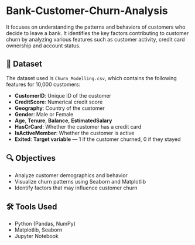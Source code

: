 # Bank-Customer-Churn-Analysis
It focuses on understanding the patterns and behaviors of customers who decide to leave a bank. It identifies the key factors contributing to customer churn by analyzing various features such as customer activity, credit card ownership and account status.

## 📁 Dataset

The dataset used is `Churn_Modelling.csv`, which contains the following features for 10,000 customers:

- **CustomerID**: Unique ID of the customer
- **CreditScore**: Numerical credit score
- **Geography**: Country of the customer
- **Gender**: Male or Female
- **Age**, **Tenure**, **Balance**, **EstimatedSalary**
- **HasCrCard**: Whether the customer has a credit card
- **IsActiveMember**: Whether the customer is active
- **Exited**: **Target variable** — 1 if the customer churned, 0 if they stayed

## 🔍 Objectives

- Analyze customer demographics and behavior
- Visualize churn patterns using Seaborn and Matplotlib
- Identify factors that may influence customer churn

## 🛠️ Tools Used

- Python (Pandas, NumPy)
- Matplotlib, Seaborn
- Jupyter Notebook
